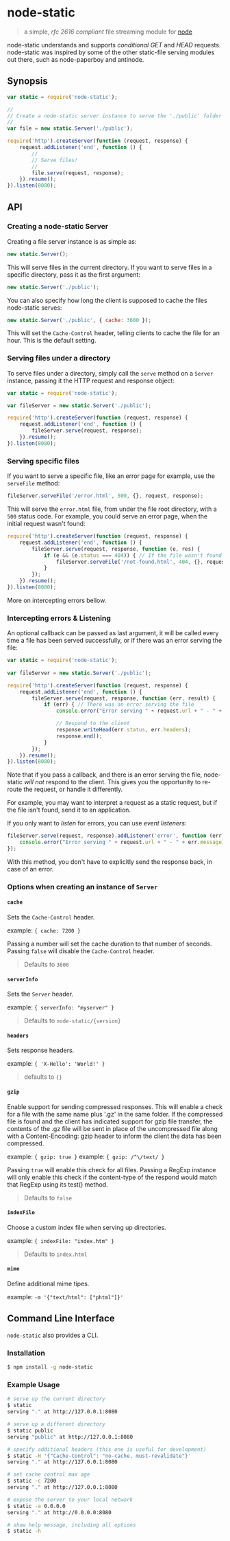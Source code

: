 node-static
===========

> a simple, *rfc 2616 compliant* file streaming module for [node](http://nodejs.org)

node-static understands and supports *conditional GET* and *HEAD* requests.
node-static was inspired by some of the other static-file serving modules out there,
such as node-paperboy and antinode.

Synopsis
--------

```js
var static = require('node-static');

//
// Create a node-static server instance to serve the './public' folder
//
var file = new static.Server('./public');

require('http').createServer(function (request, response) {
    request.addListener('end', function () {
        //
        // Serve files!
        //
        file.serve(request, response);
    }).resume();
}).listen(8080);
```

API
---

### Creating a node-static Server #

Creating a file server instance is as simple as:

```js
new static.Server();
```

This will serve files in the current directory. If you want to serve files in a specific
directory, pass it as the first argument:

```js
new static.Server('./public');
```

You can also specify how long the client is supposed to cache the files node-static serves:

```js
new static.Server('./public', { cache: 3600 });
```

This will set the `Cache-Control` header, telling clients to cache the file for an hour.
This is the default setting.

### Serving files under a directory #

To serve files under a directory, simply call the `serve` method on a `Server` instance, passing it
the HTTP request and response object:

```js 
var static = require('node-static');

var fileServer = new static.Server('./public');

require('http').createServer(function (request, response) {
    request.addListener('end', function () {
        fileServer.serve(request, response);
    }).resume();
}).listen(8080);
```

### Serving specific files #

If you want to serve a specific file, like an error page for example, use the `serveFile` method:

```js
fileServer.serveFile('/error.html', 500, {}, request, response);
```

This will serve the `error.html` file, from under the file root directory, with a `500` status code.
For example, you could serve an error page, when the initial request wasn't found:

```js
require('http').createServer(function (request, response) {
    request.addListener('end', function () {
        fileServer.serve(request, response, function (e, res) {
            if (e && (e.status === 404)) { // If the file wasn't found
                fileServer.serveFile('/not-found.html', 404, {}, request, response);
            }
        });
    }).resume();
}).listen(8080);
```

More on intercepting errors bellow.

### Intercepting errors & Listening #

An optional callback can be passed as last argument, it will be called every time a file
has been served successfully, or if there was an error serving the file:

```js
var static = require('node-static');
    
var fileServer = new static.Server('./public');

require('http').createServer(function (request, response) {
    request.addListener('end', function () {
        fileServer.serve(request, response, function (err, result) {
            if (err) { // There was an error serving the file
                console.error("Error serving " + request.url + " - " + err.message);

                // Respond to the client
                response.writeHead(err.status, err.headers);
                response.end();
            }
        });
    }).resume();
}).listen(8080);
```

Note that if you pass a callback, and there is an error serving the file, node-static
*will not* respond to the client. This gives you the opportunity to re-route the request,
or handle it differently.

For example, you may want to interpret a request as a static request, but if the file isn't found,
send it to an application.

If you only want to *listen* for errors, you can use *event listeners*:

```js
fileServer.serve(request, response).addListener('error', function (err) {
    console.error("Error serving " + request.url + " - " + err.message);
});
```

With this method, you don't have to explicitly send the response back, in case of an error.

### Options when creating an instance of `Server` #

#### `cache` #

Sets the `Cache-Control` header.

example: `{ cache: 7200 }`

Passing a number will set the cache duration to that number of seconds.
Passing `false` will disable the `Cache-Control` header.

> Defaults to `3600`


#### `serverInfo` #

Sets the `Server` header.

example: `{ serverInfo: "myserver" }`

> Defaults to `node-static/{version}`

#### `headers` #

Sets response headers.

example: `{ 'X-Hello': 'World!' }`

> defaults to `{}`

#### `gzip` #

Enable support for sending compressed responses.  This will enable a check for a
file with the same name plus '.gz' in the same folder.  If the compressed file is
found and the client has indicated support for gzip file transfer, the contents
of the .gz file will be sent in place of the uncompressed file along with a
Content-Encoding: gzip header to inform the client the data has been compressed.

example: `{ gzip: true }`
example: `{ gzip: /^\/text/ }`

Passing `true` will enable this check for all files.
Passing a RegExp instance will only enable this check if the content-type of the
respond would match that RegExp using its test() method.

> Defaults to `false`

#### `indexFile` #

Choose a custom index file when serving up directories.

example: `{ indexFile: "index.htm" }`

> Defaults to `index.html`

#### `mime` #

Define additional mime tipes.

example: `-m '{"text/html": ["phtml"]}'`

Command Line Interface
----------------------

`node-static` also provides a CLI.

### Installation #

```sh
$ npm install -g node-static
```

### Example Usage #

```sh
# serve up the current directory
$ static
serving "." at http://127.0.0.1:8080

# serve up a different directory
$ static public
serving "public" at http://127.0.0.1:8080

# specify additional headers (this one is useful for development)
$ static -H '{"Cache-Control": "no-cache, must-revalidate"}'
serving "." at http://127.0.0.1:8080

# set cache control max age
$ static -c 7200
serving "." at http://127.0.0.1:8080

# expose the server to your local network
$ static -a 0.0.0.0
serving "." at http://0.0.0.0:8080

# show help message, including all options
$ static -h
```
